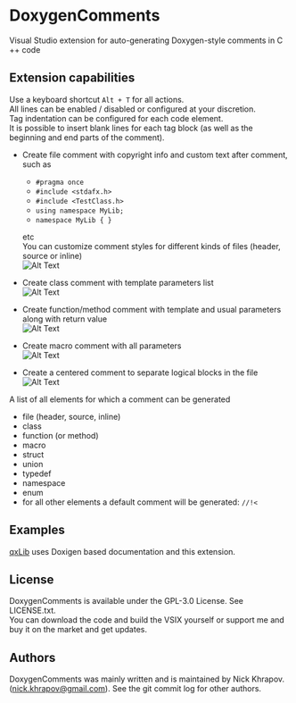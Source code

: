 # DoxygenComments
Visual Studio extension for auto-generating Doxygen-style comments in C ++ code

## Extension capabilities

Use a keyboard shortcut `Alt + T` for all actions.   
All lines can be enabled / disabled or configured at your discretion.   
Tag indentation can be configured for each code element.   
It is possible to insert blank lines for each tag block (as well as the beginning and end parts of the comment).


* Create file comment with copyright info and custom text after comment, such as
  * `#pragma once`
  * `#include <stdafx.h>`
  * `#include <TestClass.h>`
  * `using namespace MyLib;`
  * `namespace MyLib
    {
    }`
  
  etc   
  You can customize comment styles for different kinds of files (header, source or inline)   
![Alt Text](https://github.com/n0lavar/DoxygenComments/blob/main/gifs/file.gif)

* Create class comment with template parameters list   
![Alt Text](https://github.com/n0lavar/DoxygenComments/blob/main/gifs/class.gif)

* Create function/method comment with template and usual parameters along with return value   
![Alt Text](https://github.com/n0lavar/DoxygenComments/blob/main/gifs/fn.gif)

* Create macro comment with all parameters   
![Alt Text](https://github.com/n0lavar/DoxygenComments/blob/main/gifs/macro.gif)

* Create a centered comment to separate logical blocks in the file   
![Alt Text](https://github.com/n0lavar/DoxygenComments/blob/main/gifs/line_comment.gif)

A list of all elements for which a comment can be generated
* file (header, source, inline)
* class
* function (or method)
* macro
* struct
* union
* typedef
* namespace
* enum
* for all other elements a default comment will be generated: `//!<`

## Examples

[qxLib](https://github.com/n0lavar/qxLib) uses Doxigen based documentation and this extension.


## License

DoxygenComments is available under the GPL-3.0 License. See LICENSE.txt.   
You can download the code and build the VSIX yourself or support me and buy it on the market and get updates.   


## Authors

DoxygenComments was mainly written and is maintained by Nick Khrapov.
(nick.khrapov@gmail.com). See the git commit log for other authors.
